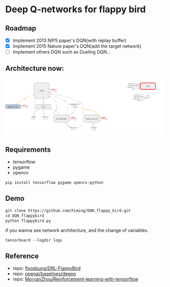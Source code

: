 # Deep Q-networks for flappy bird
## Roadmap
- [x] Implement 2013 NIPS paper's DQN(with replay buffer)
- [x] Implement 2015 Nature paper's DQN(add the target network)
- [ ] Implement others DQN such as Dueling DQN...
## Architecture now: 
![architecture](assets/architecture.png)
## Requirements
- tensorflow
- pygame
- opencv
``` shell
pip install tensorflow pygame opencv-python
```
## Demo
``` shell
git clone https://github.com/FLming/DQN_flappy_bird.git
cd DQN_flappybird
python flappybird.py
```
if you wanna see network architecture, and the change of variables.
``` shell
tensorboard --logdir logs
```
## Reference
- repo: [floodsung/DRL-FlappyBird](https://github.com/floodsung/DRL-FlappyBird)
- repo: [openai/baselines/deepq](https://github.com/openai/baselines/tree/master/baselines/deepq)
- repo: [MorvanZhou/Reinforcement-learning-with-tensorflow](https://github.com/MorvanZhou/Reinforcement-learning-with-tensorflow)